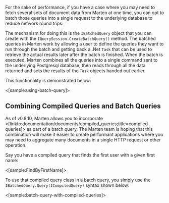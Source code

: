 <!--Title:Batched Queries-->
<!--Url:batched_queries-->

For the sake of performance, if you have a case where you may need to fetch several sets of document data from Marten
at one time, you can opt to batch those queries into a single request to the underlying database to reduce network round trips.

The mechanism for doing this is the `IBatchedQuery` object that you can create with the `IQuerySession.CreateBatchQuery()` method.
The batched queries in Marten work by allowing a user to define the queries they want to run through the batch and getting back
a .Net `Task` that can be used to retrieve the actual results later after the batch is finished. When the batch is executed,
Marten combines all the queries into a single command sent to the underlying Postgresql database, then reads through all
the data returned and sets the results of the `Task` objects handed out earlier.

This functionality is demonstrated below:

<[sample:using-batch-query]>

## Combining Compiled Queries and Batch Queries

As of v0.8.10, Marten allows you to incorporate <[linkto:documentation/documents/compiled_queries;title=compiled queries]> as part of a batch query. The Marten team is hoping that this combination will make it easier to create performant applications where you may need to aggregate many documents in a single HTTP request or other operation.

Say you have a compiled query that finds the first user with a given first name:

<[sample:FindByFirstName]>

To use that compiled query class in a batch query, you simply use the `IBatchedQuery.Query(ICompiledQuery)` syntax shown below:

<[sample:batch-query-with-compiled-queries]>
